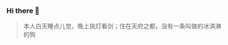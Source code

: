 ### Hi there 👋


> 本人白天睡点儿觉，晚上挑灯看剑；住在天府之都，没有一条叫做的冰淇淋的狗




<!--
**Soo-3/soo-3** is a ✨ _special_ ✨ repository because its `README.md` (this file) appears on your GitHub profile.

Here are some ideas to get you started:

- 🔭 I’m currently working on ...
- 🌱 I’m currently learning ...
- 👯 I’m looking to collaborate on ...
- 🤔 I’m looking for help with ...
- 💬 Ask me about ...
- 📫 How to reach me: ...
- 😄 Pronouns: ...
- ⚡ Fun fact: ...
-->
